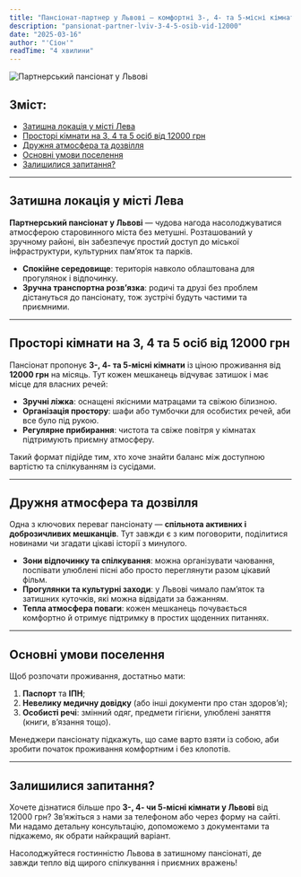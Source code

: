 ```yaml
---
title: "Пансіонат-партнер у Львові — комфортні 3-, 4- та 5-місні кімнати від 12000 грн"
description: "pansionat-partner-lviv-3-4-5-osib-vid-12000"
date: "2025-03-16"
author: "'Сіон'"
readTime: "4 хвилини"
---
```


![Партнерський пансіонат у Львові](/images/blog-lviv-partner.jpeg)

## Зміст:
- [Затишна локація у місті Лева](#затишна-локація-у-місті-лева)
- [Просторі кімнати на 3, 4 та 5 осіб від 12000 грн](#прості-кімнати-на-3-4-та-5-осіб-від-12000-грн)
- [Дружня атмосфера та дозвілля](#дружня-атмосфера-та-дозвілля)
- [Основні умови поселення](#основні-умови-поселення)
- [Залишилися запитання?](#залишилися-запитання)

---

## Затишна локація у місті Лева

**Партнерський пансіонат у Львові** — чудова нагода насолоджуватися атмосферою старовинного міста без метушні. Розташований у зручному районі, він забезпечує простий доступ до міської інфраструктури, культурних пам’яток та парків.

- **Спокійне середовище**: територія навколо облаштована для прогулянок і відпочинку.  
- **Зручна транспортна розв’язка**: родичі та друзі без проблем дістануться до пансіонату, тож зустрічі будуть частими та приємними.

---

## Просторі кімнати на 3, 4 та 5 осіб від 12000 грн

Пансіонат пропонує **3-, 4- та 5-місні кімнати** із ціною проживання від **12000 грн** на місяць. Тут кожен мешканець відчуває затишок і має місце для власних речей:

- **Зручні ліжка**: оснащені якісними матрацами та свіжою білизною.  
- **Організація простору**: шафи або тумбочки для особистих речей, аби все було під рукою.  
- **Регулярне прибирання**: чистота та свіже повітря у кімнатах підтримують приємну атмосферу.

Такий формат підійде тим, хто хоче знайти баланс між доступною вартістю та спілкуванням із сусідами.

---

## Дружня атмосфера та дозвілля

Одна з ключових переваг пансіонату — **спільнота активних і доброзичливих мешканців**. Тут завжди є з ким поговорити, поділитися новинами чи згадати цікаві історії з минулого.

- **Зони відпочинку та спілкування**: можна організувати чаювання, поспівати улюблені пісні або просто переглянути разом цікавий фільм.  
- **Прогулянки та культурні заходи**: у Львові чимало пам’яток та затишних куточків, які можна відвідати за бажанням.  
- **Тепла атмосфера поваги**: кожен мешканець почувається комфортно й отримує підтримку в простих щоденних питаннях.

---

## Основні умови поселення

Щоб розпочати проживання, достатньо мати:

1. **Паспорт** та **ІПН**;  
2. **Невелику медичну довідку** (або інші документи про стан здоров’я);  
3. **Особисті речі**: змінний одяг, предмети гігієни, улюблені заняття (книги, в’язання тощо).

Менеджери пансіонату підкажуть, що саме варто взяти із собою, аби зробити початок проживання комфортним і без клопотів.

---

## Залишилися запитання?

Хочете дізнатися більше про **3-, 4- чи 5-місні кімнати у Львові** від 12000 грн? Зв’яжіться з нами за телефоном або через форму на сайті. Ми надамо детальну консультацію, допоможемо з документами та підкажемо, як обрати найкращий варіант.

Насолоджуйтеся гостинністю Львова в затишному пансіонаті, де завжди тепло від щирого спілкування і приємних вражень!  
